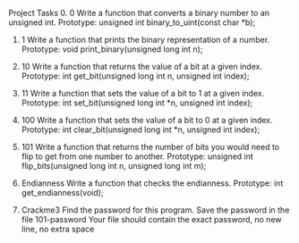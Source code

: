 Project Tasks
0. 0
Write a function that converts a binary number to an unsigned int.
Prototype: unsigned int binary_to_uint(const char *b);

1. 1
Write a function that prints the binary representation of a number.
Prototype: void print_binary(unsigned long int n);

2. 10
Write a function that returns the value of a bit at a given index.
Prototype: int get_bit(unsigned long int n, unsigned int index);

3. 11
Write a function that sets the value of a bit to 1 at a given index.
Prototype: int set_bit(unsigned long int *n, unsigned int index);

4. 100
Write a function that sets the value of a bit to 0 at a given index.
Prototype: int clear_bit(unsigned long int *n, unsigned int index);

5. 101
Write a function that returns the number of bits you would need to flip to get from one number to another.
Prototype: unsigned int flip_bits(unsigned long int n, unsigned long int m);

6. Endianness
Write a function that checks the endianness.
Prototype: int get_endianness(void);

7. Crackme3
Find the password for this program.
Save the password in the file 101-password
Your file should contain the exact password, no new line, no extra space
